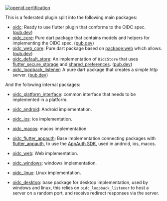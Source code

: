 [![openid certification](http://openid.net/wordpress-content/uploads/2016/05/oid-l-certification-mark-l-cmyk-150dpi-90mm.jpg)](https://openid.net/developers/certified-openid-connect-implementations/)

This is a federated plugin split into the following main packages:

- [oidc](oidc-getting-started.md): Ready to use flutter plugin that conforms to the OIDC spec. ([pub.dev](https://pub.dev/packages/oidc))
- [oidc_core](oidc_core.md): Pure dart package that contains models and helpers for implementing the OIDC spec. ([pub.dev](https://pub.dev/packages/oidc_core))
- [oidc_web_core](oidc_web_core.md): Pure dart package based on [package:web](https://pub.dev/packages/web) which allows. ([pub.dev](https://pub.dev/packages/oidc_web_core))
- [oidc_default_store](oidc_default_store.md): An implementation of `OidcStore` that uses [flutter_secure_storage](https://pub.dev/packages/flutter_secure_storage) and [shared_preferences](https://pub.dev/packages/shared_preferences). ([pub.dev](https://pub.dev/packages/oidc_default_store))
- [oidc_loopback_listener](oidc_loopback_listener.md): A pure dart package that creates a simple http server. ([pub.dev](https://pub.dev/packages/oidc_loopback_listener))

And the following internal packages:

- [oidc_platform_interface](https://pub.dev/packages/oidc_platform_interface): common interface that needs to be implemented in a platform.

- [oidc_android](https://pub.dev/packages/oidc_android): Android  implementation.
- [oidc_ios](https://pub.dev/packages/oidc_ios): ios implementation.
- [oidc_macos](https://pub.dev/packages/oidc_macos): macos implementation.
- [oidc_flutter_appauth](https://pub.dev/packages/oidc_flutter_appauth): Base Implementation connecting packages with [flutter_appauth](https://pub.dev/packages/flutter_appauth), to use the [AppAuth SDK](https://appauth.io/), used in android, ios, macos.

- [oidc_web](https://pub.dev/packages/oidc_web): Web implementation.

- [oidc_windows](https://pub.dev/packages/oidc_windows): windows implementation.
- [oidc_linux](https://pub.dev/packages/oidc_linux): Linux implementation.

- [oidc_desktop](https://pub.dev/packages/oidc_desktop): base package for desktop implementation, used by windows and linux, this relies on `oidc_loopback_listener` to host a server on a random port, and receive redirect responses via the server.